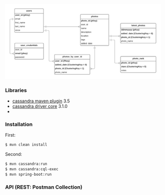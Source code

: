 ![Alt text](/src/cassandra/diagram.png?raw=true "Modeling Diagram")

### Libraries
* [cassandra maven plugin] 3.5
* [cassandra driver core] 3.1.0
* [cassandra driver mapping core]: 3.1.0


[cassandra maven plugin]: <https://mvnrepository.com/artifact/org.codehaus.mojo/cassandra-maven-plugin/3.5>
[cassandra driver core]: <https://mvnrepository.com/artifact/com.datastax.cassandra/cassandra-driver-core/3.1.0>
[cassandra driver mapping core]: <https://mvnrepository.com/artifact/com.datastax.cassandra/cassandra-driver-mapping/3.1.0>

### Installation
First:
```sh
$ mvn clean install
```
Second:
```sh
$ mvn cassandra:run
$ mvn cassandra:cql-exec
$ mvn spring-boot:run
```

### API (REST: Postman Collection)